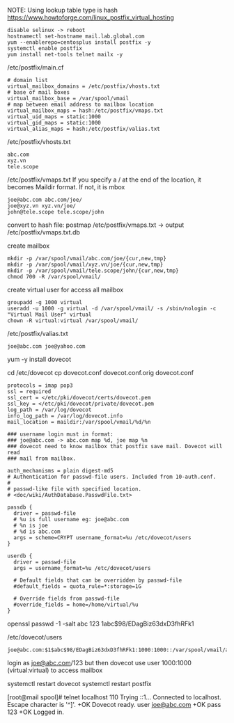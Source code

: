 NOTE:
Using lookup table type is hash
https://www.howtoforge.com/linux_postfix_virtual_hosting
```
disable selinux -> reboot
hostnamectl set-hostname mail.lab.global.com
yum --enablerepo=centosplus install postfix -y
systemctl enable postfix
yum install net-tools telnet mailx -y
```

/etc/postfix/main.cf
```
# domain list
virtual_mailbox_domains = /etc/postfix/vhosts.txt
# base of mail boxes
virtual_mailbox_base = /var/spool/vmail
# map between email address to mailbox location
virtual_mailbox_maps = hash:/etc/postfix/vmaps.txt
virtual_uid_maps = static:1000
virtual_gid_maps = static:1000
virtual_alias_maps = hash:/etc/postfix/valias.txt
```
/etc/postfix/vhosts.txt
```
abc.com
xyz.vn
tele.scope
```
/etc/postfix/vmaps.txt
If you specify a / at the end of the location, it becomes Maildir format. If not, it is mbox
```
joe@abc.com abc.com/joe/
joe@xyz.vn xyz.vn/joe/
john@tele.scope tele.scope/john
```

convert to hash file:
postmap /etc/postfix/vmaps.txt
-> output /etc/postfix/vmaps.txt.db

create mailbox
```
mkdir -p /var/spool/vmail/abc.com/joe/{cur,new,tmp}
mkdir -p /var/spool/vmail/xyz.vn/joe/{cur,new,tmp}
mkdir -p /var/spool/vmail/tele.scope/john/{cur,new,tmp}
chmod 700 -R /var/spool/vmail/
```

create virtual user for access all mailbox
```
groupadd -g 1000 virtual
useradd -u 1000 -g virtual -d /var/spool/vmail/ -s /sbin/nologin -c "Virtual Mail User" virtual
chown -R virtual:virtual /var/spool/vmail/
```

/etc/postfix/valias.txt
```
joe@abc.com joe@yahoo.com
```

yum -y install dovecot

cd /etc/dovecot
cp dovecot.conf dovecot.conf.orig
dovecot.conf
```
protocols = imap pop3
ssl = required
ssl_cert = </etc/pki/dovecot/certs/dovecot.pem
ssl_key = </etc/pki/dovecot/private/dovecot.pem
log_path = /var/log/dovecot
info_log_path = /var/log/dovecot.info
mail_location = maildir:/var/spool/vmail/%d/%n

### username login must in format:
### joe@abc.com -> abc.com map %d, joe map %n
### dovecot need to know mailbox that postfix save mail. Dovecot will read
### mail from mailbox.

auth_mechanisms = plain digest-md5
# Authentication for passwd-file users. Included from 10-auth.conf.
#
# passwd-like file with specified location.
# <doc/wiki/AuthDatabase.PasswdFile.txt>

passdb {
  driver = passwd-file
  # %u is full username eg: joe@abc.com
  # %n is joe
  # %d is abc.com
  args = scheme=CRYPT username_format=%u /etc/dovecot/users
}

userdb {
  driver = passwd-file
  args = username_format=%u /etc/dovecot/users

  # Default fields that can be overridden by passwd-file
  #default_fields = quota_rule=*:storage=1G

  # Override fields from passwd-file
  #override_fields = home=/home/virtual/%u
}
```

openssl passwd -1 -salt abc 123
$1$abc$98/EDagBiz63dxD3fhRFk1

/etc/dovecot/users
```
joe@abc.com:$1$abc$98/EDagBiz63dxD3fhRFk1:1000:1000::/var/spool/vmail/abc.com/
```
login as joe@abc.com/123 but then dovecot use user 1000:1000 (virtual:virtual) to
access mailbox

systemctl restart dovecot
systemctl restart postfix

[root@mail spool]# telnet localhost 110
Trying ::1...
Connected to localhost.
Escape character is '^]'.
+OK Dovecot ready.
user joe@abc.com
+OK
pass 123
+OK Logged in.
